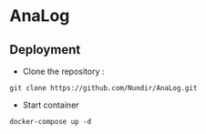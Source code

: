 # AnaLog

## Deployment

- Clone the repository :
```
git clone https://github.com/Nundir/AnaLog.git
```

- Start container
```
docker-compose up -d
```